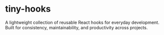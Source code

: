 # tiny-hooks
A lightweight collection of reusable React hooks for everyday development. Built for consistency, maintainability, and productivity across projects.
